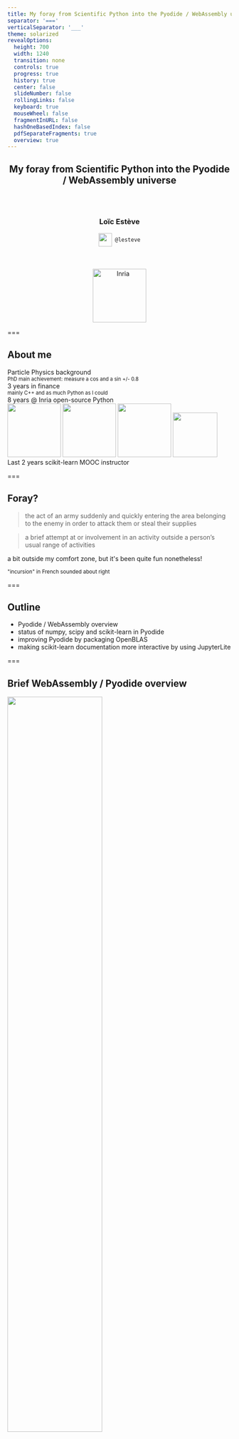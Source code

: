```yaml
---
title: My foray from Scientific Python into the Pyodide / WebAssembly universe
separator: '==='
verticalSeparator: '___'
theme: solarized
revealOptions:
  height: 700
  width: 1240
  transition: none
  controls: true
  progress: true
  history: true
  center: false
  slideNumber: false
  rollingLinks: false
  keyboard: true
  mouseWheel: false
  fragmentInURL: false
  hashOneBasedIndex: false
  pdfSeparateFragments: true
  overview: true
---
```



<h2 style="text-align: center">
My foray from Scientific Python into the Pyodide / WebAssembly universe
</h2>


<div style="text-align: center; margin-top: 5em">
<h3 style="text-align: center; margin-left: 0; margin-top: 50px">
Loïc Estève
</h3>
<img src="img/github-logo.svg" width="30em" style="vertical-align: middle; margin-right: 0.2em"/>
<code>@lesteve</code>
</div>

<div style="text-align: center; margin-top: 50px">
  <img src="img/inria.png" alt="Inria" height="120px"/>
</div>

===

## About me

<div class="fragment">Particle Physics background</div>
<div class="fragment step-fade-in-then-out" style="font-size: 80%">PhD main achievement: measure a cos and a sin +/- 0.8</div>

<div class="fragment">3 years in finance</div>
<div class="fragment step-fade-in-then-out" style="font-size: 80%">mainly C++ and as much Python as I could</div>

<div style="text-align: center margin-top: 120px" class="fragment">
    <div>8 years @ Inria open-source Python</div>
    <img src="img/nilearn-logo.png" height="120px">
    <img src="img/joblib_logo.svg" height="120px">
    <img src="img/scikit-learn-logo-notext.png" height="120px">
    <img src="img/dask_horizontal.svg" height="100px">
</div>
<div style="text-align: center margin-top: 120px" class="fragment">
    <div>Last 2 years scikit-learn MOOC instructor</div>
</div>

===

## Foray?

> the act of an army suddenly and quickly entering the area belonging to the enemy in order to attack them or steal their supplies
<!-- .element class="fragment" -->
> a brief attempt at or involvement in an activity outside a person’s usual range of activities
<!-- .element class="fragment" -->

a bit outside my comfort zone, but it's been quite fun nonetheless!
<!-- .element class="fragment" -->

<small>"incursion" in French sounded about right</small>
<!-- .element class="fragment" -->

===

## Outline

- Pyodide / WebAssembly overview
- status of numpy, scipy and scikit-learn in Pyodide
- improving Pyodide by packaging OpenBLAS
- making scikit-learn documentation more interactive by using JupyterLite

===

## Brief WebAssembly / Pyodide overview

<img class="center" width="65%" src="img/emscripten-wasm.png"/>

<img class="center" width="65%" src="img/pyodide.png"/>
<!-- .element class="fragment" -->
___

## Why you should care?

Two main use cases where Pyodide is useful:
- **tutorials / education**: no need to install anything for the user, computation happens inside the browser, no need to have a complicated server setup
- **simple web application** where it is convenient to use Python

CPython cares about WebAssembly: Tier 3 support (maybe soonish Tier 2)
<small>https://discuss.python.org/t/status-of-wasm-in-cpythons-main-branch/15542</small>

___

## Projects using Pyodide

- PyScript

```html
<html>
...
  <py-script> print('Hello world!') </py-script>
</html>
```

- JupyterLite https://jupyterlite.readthedocs.io/, JupyterLab running entirely in your browser
- https://basthon.fr/ using Pyodide has been a game changer for high-school computer science education in France
- plenty of others: stlite (streamlit using Pyodide), thebe-lite (thebe that uses JupyterLite), ...

___

## Personal motivations

Why did I get involved?
<div class="fragment">

- **curiosity**: status of Scientific Python inside Pyodide, what works, what doesn't work, what is completely broken

</div>

<div class="fragment">

- add **interactivity to scikit-learn documentation** with Pyodide / JupyterLite

</div>

<div class="fragment">

- **learn something new** (hopefully both useful and fun) in the process

</div>

===

## When things work well

numpy builds and tests Pyodide wheel in their CI since November 2022
https://github.com/numpy/numpy/pull/21895

Work done by Pyodide maintainer Hood Chatham `@hoodmane`

Not too many issues since then it seems!

___

## When things don't work so well (memory corruption)

October 2022 https://github.com/pyodide/pyodide/issues/3203

```py
from scipy import linalg
from sklearn.datasets import make_regression

for i in range(10_000):
    X, y = make_regression(n_features=50, n_informative=10, n_samples=100)
    linalg.lstsq(X, y)
```

<div class="fragment">

Variation of Pyodide fatal errors:
```
RuntimeError: memory access out of bounds
```

</div>

<div class="fragment">

Sometimes nonsensical Python error:
```
SystemError: Type does not define the tp_name field.
```

</div>

Sometimes hangs
<!-- .element class="fragment" -->

This fixed itself somehow in Pyodide 0.22, maybe an Emscripten bug?
<!-- .element class="fragment" -->

___

## When things don't work so well (signature mismatch)

```py
import numpy as np
from scipy.sparse.linalg._svdp import _svdp

np.random.seed(0)
n, k = 70, 10
A = np.random.random((n, n))
_svdp(A, k, kmax=5*k)
```

```
Uncaught RuntimeError: null function or function signature mismatch
```

WebAssembly more picky about types than C compilers e.g. for function pointer casts</br>
<small>https://blog.pyodide.org/posts/function-pointer-cast-handling/</small>

Pyodide bumped into this e.g. in numpy:</br>
<small>
wrong return type of typedef double instead of void: https://github.com/numpy/numpy/pull/20911</br>
comparators defined with 2 arguments instead of 3: https://github.com/numpy/numpy/pull/20833
</small>

Deterministic but time-consuming to investigate and fix

___

## Running the test suite in Pyodide

- js wrapper (runnable with Node.js) that uses Pyodide API `pyodide.runPython` to run pytest inside Pyodide
- Pyodide fatal error crashes the Python interpreter ⇒ Python script that
  execute the js script for each submodule
- check each submodule vs expectation
  (pass, fail, Pyodide fatal error, etc ...)
- conftest.py to skip (memory corruption, takes too long) or xfail (Pyodide
  limitations) some tests

CI run regularly against Pyodide development version to catch regressions

https://github.com/lesteve/scipy-tests-pyodide</br>
https://github.com/lesteve/scikit-learn-tests-pyodide

___

## scikit-learn summary

**scikit-learn test suite passes** with Pyodide development version 0.24.0.dev0
since April 2023

Some tests xfailed due to Pyodide limitations:
- no processes, no threads
- memmap not fully supported
- no floating point exceptions in WebAssembly, e.g. no division by zero warning or error from numpy</br><small>can be an issue e.g. https://github.com/scipy/scipy/pull/13265</small>
- `importlib.import_module` / `__import__` not working for Pyodide packages

https://github.com/lesteve/scikit-learn-tests-pyodide

When Pyodide 0.24 is released build & test a Pyodide wheel in scikit-learn CI

___

## scipy summary

- scipy.integrate 30+ failures
- scipy.interpolate 2 failures
- scipy.linalg almost passes</br><small>signature mismatches when using complex numbers and in LAPACK larfg</small>
- scipy.optimize memory corruption with minpack
- scipy.sparse almost passes</br><small>signature mismatch with propack</small>
- scipy.special.tests 3 failures
- scipy.stats.tests 160+ failures

https://github.com/lesteve/scipy-tests-pyodide

Help more than welcome!

___

## Why is it (a lot) harder for scipy?

- no Fortran compiler that targets WebAssembly
- Pyodide approach: use f2c + compile generated .c files to WebAssembly
- scipy patches + custom Pyodide hacks before and after running f2c (e.g. non
  Fortran 77 code or "fixing" f2c generated signature)
- different layers of code generation with f2c, f2py, cython, ... ⇒ painful to
  understand what is going on and time-consuming to fix
- compile + test feed-back loop ~20 minutes

Hoping LFortran will be able to compile all of Scipy and save Pyodide from f2c
hacks 🤞</br><small>https://github.com/lfortran/lfortran/issues/1377<small>

___

## OpenBLAS packaging work

- Pyodide until 0.23 (current stable version) used CLAPACK (f2ced files from LAPACK) unmaintained
- OpenBLAS has a f2ced files too but maintained + supports compiling without Fortran compiler
- switch to OpenBLAS may get rid of some scipy issues 🤞 + more maintainable

___

## OpenBLAS packaging work

- build an OpenBLAS Pyodide shared library, OpenBLAS fixed some issues with their f2ced LAPACK files
<!-- .element class="fragment" -->
- get scipy to import. Plenty of errors due to type mismatch between symbols imported/exported in different shared libraries, not straightforward to diagnose, time-consuming to fix
<!-- .element class="fragment" -->
- make sure there are no regression compared to CLAPACK
<!-- .element class="fragment" -->
- try to remember the reasons for all the hacks + clean-up
<!-- .element class="fragment" -->
- 100+ commits over 4 months with plenty of help from Pyodide maintainers
<!-- .element class="fragment" -->
- using OpenBLAS last piece to make scikit-learn tests pass 🥳
<!-- .element class="fragment" -->

===

## JupyterLite button work

sphinx-gallery generates examples gallery of matplotlib, scikit-learn, scikit-image ...

JupyterLite button is available since sphinx-gallery 0.13 (released April 2023)

<img src="img/scikit-learn-jupyterlite-examples.png" width="40%" class="img-center" style="display: block"/>

scikit-learn documentation is already using it, scikit-image almost

___

## JupyterLite button work

`notebook_modification_function` to have JupyterLite-specific modification,
based on notebook filename or content e.g.:
- add warning markdown cell to say this is beta or "this example will not work in JupyterLite"
- add `%pip install` for packages that are not part of Pyodide e.g. seaborn
- use `pyodide-http` to patch `urllib` and `requests` and make datasets download
- early import of some packages
- scikit-image: change the dataset registry to use CORS proxy

___

## JupyterLite button future work

Pyodide gives you a fixed version of scikit-learn, e.g. Pyodide 0.23 gives you
scikit-learn 1.2.2 (latest scikit-learn release is 1.3)

See https://pyodide.org/en/stable/usage/packages-in-pyodide.html for your favourite package

We can build a scikit-learn Pyodide wheel with `pyodide-build` but no great place to put it for now:
- PyPI doesn't allow WebAssembly wheel (needs a PEP)
- anaconda.org would be a good place but for now no CORS headers, may be a
  limitation with CORS and HTTP redirects
- github repo is possible (jsdevlivr.net CORS proxy) but needs custom CI infra work, postponed for now

===

## Take away messages

- Consider JupyterLite for your next tutorial!
<!-- .element class="fragment" -->
- sphinx-gallery has a JupyterLite button, try it for your package!
<!-- .element class="fragment" -->
- packaging OpenBLAS helped solve tricky Pyodide issues and improved maintainability
<!-- .element class="fragment" -->
- scikit-learn tests pass with Pyodide development version 0.24.0.dev0
<!-- .element class="fragment" -->
- Scipy working well enough for scikit-learn but still plenty of issues ...
  counting on LFortran to save Pyodide from f2c hacks 🤞
<!-- .element class="fragment" -->

===

===

## Bonus suprises from my experience using Pyodide

- first import takes time even with Pyodide wheels cached, scipy (3-5s) scikit-learn (5-10s).
  Chromium faster than Firefox for this.
- some packages are not available, if pure Python wheel you can do `%pip
  install` in your notebook, otherwise complexity depends a lot on your package
- urrlib or requests based on sockets and don't work inside a browser (cryptic
  error). Use pyodide-http to patch urllib and/or requests to use js fetch. But
  needs CORS headers or CORS proxy.
- when things go wrong look at your browser console (more trustable than the Python console output)
- Pyodide wheels are big don't try it on your phone with a bad network
- Pyodide limited to 2GB RAM in part because it uses wasm32 (32-bit architecture)
- only top-level imports work magically (i.e. not inside a function unless imported already)

===

<!-- TODO add class fragment in long bullet points ... -->
